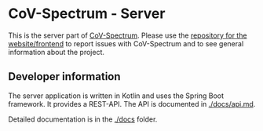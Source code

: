 # CoV-Spectrum - Server

This is the server part of [CoV-Spectrum](https://cov-spectrum.ethz.ch). Please use the [repository for the website/frontend](https://github.com/cevo-public/cov-spectrum-website) to report issues with CoV-Spectrum and to see general information about the project.


## Developer information

The server application is written in Kotlin and uses the Spring Boot framework. It provides a REST-API. The API is documented in [./docs/api.md](./docs/api.md).

Detailed documentation is in the [./docs](./docs) folder. 
